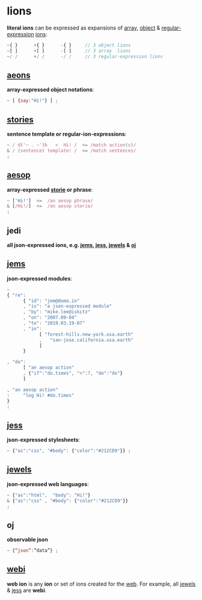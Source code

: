 # lions

**literal ions** can be expressed as expansions of 
[array](http://www.ecma-international.org/ecma-262/6.0/index.html#sec-array-initializer),
[object](http://www.ecma-international.org/ecma-262/6.0/index.html#sec-object-initializer)
&
[regular-expression](http://www.ecma-international.org/ecma-262/6.0/index.html#sec-literals-regular-expression-literals)
[ions](ion.md#ion):

```javascript
~{ }      +{ }      -{ }     // 3 object lions
~[ ]      +[ ]      -[ ]     // 3 array  lions
~/ /      +/ /      -/ /     // 3 regular-expression lions
```

## [aeons](aeons.md)

**array-expressed object notations**:

```javascript
~ [ {say:"Hi!"} ] ;
```

## [stories](stories.md)

**sentence template or regular-ion-expressions**:

```javascript
~ / d('~ . ~')b   <  Hi! /  <= /match action(s)/
& / (sentence) template! /  <= /match sentences/
;
```

## [aesop](aesop.md)

**array-expressed [storie](stories.md) or phrase**:

```javascript
~ ['Hi!']  <=  /an aesop phrase/
& [/Hi!/]  <=  /an aesop storie/
;
```

## jedi

**all json-expressed ions, e.g. [jems](#jems), [jess](#jess), [jewels](#jewels) & [oj](#oj)**


## [jems](jems.md)

**json-expressed modules**:

```javascript
~
{ "re":
      { "id": "jem@doma.in"
      , "is": "a json-expressed module"
      , "by": "mike.lee@iskitz"
      , "on": "2007.09-04"
      , "to": "2019.03.19-07"
      , "in":
            [ "forest-hills.new-york.usa.earth"
            ,   "san-jose.california.usa.earth"
            ]
      }

, "do":
      [ "an aesop action"
      , {"if":"do.times", "<":7, "do":"do"}
      ]

, "an aesop action"
:     "log Hi! #do.times"
}
;
```

## [jess](jess.md)

**json-expressed stylesheets**:

```javascript
~ {"as":"css", "#body": {"color":"#212CD9"}} ;
```

## [jewels](jewels.md)

**json-expressed web languages**:

```javascript
~ {"as":"html",  "body": "Hi!"}
& {"as":"css" , "#body": {"color":"#212CD9"}}
;
```

## oj

**observable json**

```javascript
~ {“json”:”data”} ;
```

## [webi](webi.md)

**web ion** is any **ion** or set of ions created for the
[web](https://en.wikipedia.org/wiki/World_Wide_Web).
For example, all [jewels](jewels.md) & [jess](#jess) are **webi**.
